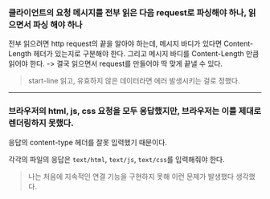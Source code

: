 ### 클라이언트의 요청 메시지를 전부 읽은 다음 request로 파싱해야 하나, 읽으면서 파싱 해야 하나

전부 읽으려면 http request의 끝을 알아야 하는데,
메시지 바디가 있다면 Content-Length 헤더가 있는지로 구분해야 한다.
그리고 메시지 바디를 Content-Length 만큼 읽어야 한다.
-> 결국 읽으면서 request를 만들어야 딱 맞게 끝낼 수 있다.

> start-line 읽고, 유효하지 않은 데이터라면 에러 발생시키는 걸로 정했다.

---

### 브라우저의 html, js, css 요청을 모두 응답했지만, 브라우저는 이를 제대로 렌더링하지 못했다.

응답의 content-type 헤더를 잘못 입력했기 때문이다.

각각의 파일의 응답은 `text/html`, `text/js`, `text/css`를 입력해줘야 한다.

> 나는 처음에 지속적인 연결 기능을 구현하지 못해 이런 문제가 발생했다 생각했다.
